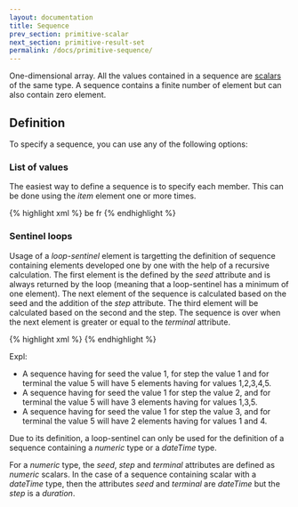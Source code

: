 ```yaml
---
layout: documentation
title: Sequence
prev_section: primitive-scalar
next_section: primitive-result-set
permalink: /docs/primitive-sequence/
---
```

One-dimensional array. All the values contained in a sequence are [scalars](../primitive-scalar) of the same type. A sequence contains a finite number of element but can also contain zero element.

## Definition

To specify a sequence, you can use any of the following options:

### List of values

The easiest way to define a sequence is to specify each member. This can be done using the *item* element one or more times.

{% highlight xml %}
<sequence type="text">
  <item>be</item>
  <item>fr</item>
</sequence>
{% endhighlight %}

### Sentinel loops

Usage of a *loop-sentinel* element is targetting the definition of sequence containing elements developed one by one with the help of a recursive calculation. The first element is the defined by the *seed* attribute and is always returned by the loop (meaning that a loop-sentinel has a minimum of one element). The next element of the sequence is calculated based on the seed and the addition of the *step* attribute. The third element will be calculated based on the second and the step. The sequence is over when the next element is greater or equal to the *terminal* attribute.

{% highlight xml %}
<sequence type="dateTime">
    <loop-sentinel seed="2015-01-01" terminal="2017-01-01" step="1 year"/>
</sequence>
{% endhighlight %}

Expl:

* A sequence having for seed the value 1, for step the value 1 and for terminal the value 5 will have 5 elements having for values 1,2,3,4,5.
* A sequence having for seed the value 1 for step the value 2, and for terminal the value 5 will have 3 elements having for values 1,3,5.
* A sequence having for seed the value 1 for step the value 3, and for terminal the value 5 will have 2 elements having for values 1 and 4.

Due to its definition, a loop-sentinel can only be used for the definition of a sequence containing a *numeric* type or a *dateTime* type.

For a *numeric* type, the *seed*, *step* and *terminal* attributes are defined as *numeric* scalars. In the case of a sequence containing scalar with a *dateTime* type, then the attributes *seed* and *terminal* are *dateTime* but the *step* is a *duration*.